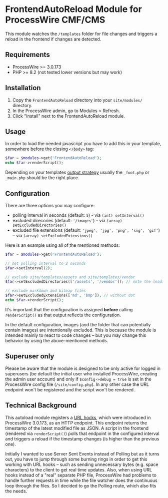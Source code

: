 # FrontendAutoReload Module for ProcessWire CMF/CMS

This module watches the `/templates` folder for file changes and triggers a reload in the frontend if changes are detected.


## Requirements
* ProcessWire >= 3.0.173
* PHP >= 8.2 (not tested lower versions but may work)


## Installation

1. Copy the `FrontendAutoReload` directory into your `site/modules/` directory.
2. In the ProcessWire admin, go to Modules > Refresh.
3. Click "Install" next to the FrontendAutoReload module.


## Usage

In order to load the needed javascript you have to add this in your template, somewhere before the closing `</body>` tag:

```php
$far = $modules->get('FrontendAutoReload');
echo $far->renderScript();
```

Depending on your templates [output strategy](https://processwire.com/docs/front-end/output/) usually the `_foot.php` or `_main.php` should be the right place.


## Configuration

There are three options you may configure:

* polling interval in seconds (default: `5`) - via `(int) setInterval()`
* excluded direcories (default: `'/images'`) – via `(array) setExcludedDirectories()`
* excluded file extensions (default: `'jpeg', 'jpg', 'png', 'svg', 'gif'`) – via `(array) setExcludedExtensions()` 

Here is an example using all of the mentioned methods:

```php
$far = $modules->get('FrontendAutoReload');

// set polling interval to 2 seconds
$far->setInterval(2);

// exclude site/templates/assets and site/templates/vendor
$far->setExcludedDirectories(['/assets', '/vendor']); // note the leading slash!

// exclude markdown and bitmap files
$far->setExcludedExtensions(['md', 'bmp']); // without dot
echo $far->renderScript();
```

It's important that the configuration is assigned **before** calling `renderScript()` as that output reflects the configuration.

In the default configuration, images (and the folder that can potentially contain images) are intentionally excluded. This is because the module is intended mainly to react to code changes – but you may change this behavior by using the above-mentioned methods.

## Superuser only
Please be aware that the module is designed to be only active for logged in superusers (be default the initial user who installed ProcessWire, creating the admin user account) and only if `$config->debug = true` is set in the ProcessWire config file (`/site/config.php`). In any other case the URL endpoint won't be registered and the script won't be rendered.


## Technical Background
This autoload module registers a [URL hocks](https://processwire.com/docs/modules/hooks/#url-path-hooks), which were introduced in ProcessWire 3.0.173, as an HTTP endpoint. This endpoint returns the timestamp of the latest modified file as JSON. A script in the frontend (rendered via `renderScript()`) polls that endpoint in the configured interval and triggers a reload if the timestamp changes (is higher than the previous one).

Initially I wanted to use Server Sent Events instead of Polling but as it turns out, you have to jump through some burning rings in order to get this working with URL hooks – such as sending unnecessary bytes (e.g. space characters) to the client to get real time updates. Also, when using URL hooks instead of a "real" separate PHP file, ProcessWire had problems to handle further requests in time while the file watcher does the continuous loop through the files. So I decided to go the Polling route, which also fits the needs.


